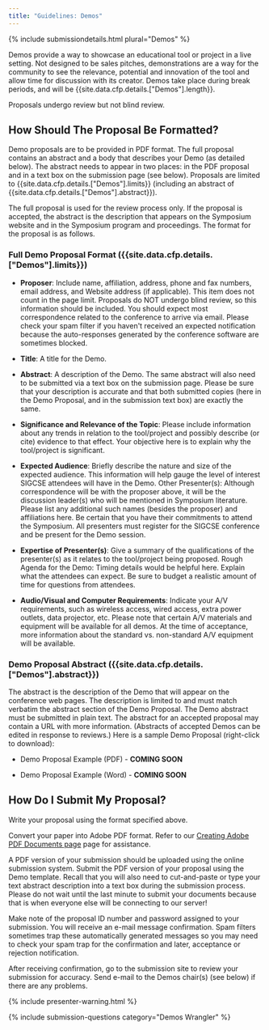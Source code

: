 ```yaml
---
title: "Guidelines: Demos"
---
```

{% include submissiondetails.html plural="Demos" %}

Demos provide a way to showcase an educational tool or project in a live setting. Not designed to be sales pitches, demonstrations are a way for the community to see the relevance, potential and innovation of the tool and allow time for discussion with its creator. Demos take place during break periods, and will be {{site.data.cfp.details.["Demos"].length}}.

Proposals undergo review but not blind review.

## How Should The Proposal Be Formatted?
Demo proposals are to be provided in PDF format. The full proposal contains an abstract and a body that describes your Demo (as detailed below). The abstract needs to appear in two places: in the PDF proposal and in a text box on the submission page (see below).  Proposals are limited to {{site.data.cfp.details.["Demos"].limits}} (including an abstract of {{site.data.cfp.details.["Demos"].abstract}}).

The full proposal is used for the review process only. If the proposal is accepted, the abstract is the description that appears on the Symposium website and in the Symposium program and proceedings. The format for the proposal is as follows.

### Full Demo Proposal Format ({{site.data.cfp.details.["Demos"].limits}})

* **Proposer**: Include name, affiliation, address, phone and fax numbers, email address, and Website address (if applicable). This item does not count in the page limit. Proposals do NOT undergo blind review, so this information should be included. You should expect most correspondence related to the conference to arrive via email. Please check your spam filter if you haven't received an expected notification because the auto-responses generated by the conference software are sometimes blocked.

* **Title**: A title for the Demo.

* **Abstract**: A description of the Demo. The same abstract will also need to be submitted via a text box on the submission page. Please be sure that your description is accurate and that both submitted copies (here in the Demo Proposal, and in the submission text box) are exactly the same.

* **Significance and Relevance of the Topic**: Please include information about any trends in relation to the tool/project and possibly describe (or cite) evidence to that effect. Your objective here is to explain why the tool/project is significant.

* **Expected Audience**: Briefly describe the nature and size of the expected audience. This information will help gauge the level of interest SIGCSE attendees will have in the Demo.
Other Presenter(s): Although correspondence will be with the proposer above, it will be the discussion leader(s) who will be mentioned in Symposium literature. Please list any additional such names (besides the proposer) and affiliations here. Be certain that you have their commitments to attend the Symposium. All presenters must register for the SIGCSE conference and be present for the Demo session.

* **Expertise of Presenter(s)**: Give a summary of the qualifications of the presenter(s) as it relates to the tool/project being proposed.
Rough Agenda for the Demo: Timing details would be helpful here. Explain what the attendees can expect. Be sure to budget a realistic amount of time for questions from attendees.

* **Audio/Visual and Computer Requirements**: Indicate your A/V requirements, such as wireless access, wired access, extra power outlets, data projector, etc. Please note that certain A/V materials and equipment will be available for all demos. At the time of acceptance, more information about the standard vs. non-standard A/V equipment will be available.

### Demo Proposal Abstract ({{site.data.cfp.details.["Demos"].abstract}})

The abstract is the description of the Demo that will appear on the conference web pages. The description is limited to and must match verbatim the abstract section of the Demo Proposal. The Demo abstract must be submitted in plain text. The abstract for an accepted proposal may contain a URL with more information. (Abstracts of accepted Demos can be edited in response to reviews.)
Here is a sample Demo Proposal (right-click to download):

* Demo Proposal Example (PDF) - **COMING SOON**

* Demo Proposal Example (Word) - **COMING SOON**

## How Do I Submit My Proposal?

Write your proposal using the format specified above.

Convert your paper into Adobe PDF format. Refer to our [Creating Adobe PDF Documents page](creating_pdf.html) page for assistance.

A PDF version of your submission should be uploaded using the online submission system. Submit the PDF version of your proposal using the Demo template. Recall that you will also need to cut-and-paste or type your text abstract description into a text box during the submission process. Please do not wait until the last minute to submit your documents because that is when everyone else will be connecting to our server!

Make note of the proposal ID number and password assigned to your submission. You will receive an e-mail message confirmation. Spam filters sometimes trap these automatically generated messages so you may need to check your spam trap for the confirmation and later, acceptance or rejection notification.

After receiving confirmation, go to the submission site to review your submission for accuracy. Send e-mail to the Demos chair(s) (see below) if there are any problems.

{% include presenter-warning.html %}

{% include submission-questions category="Demos Wrangler" %}
